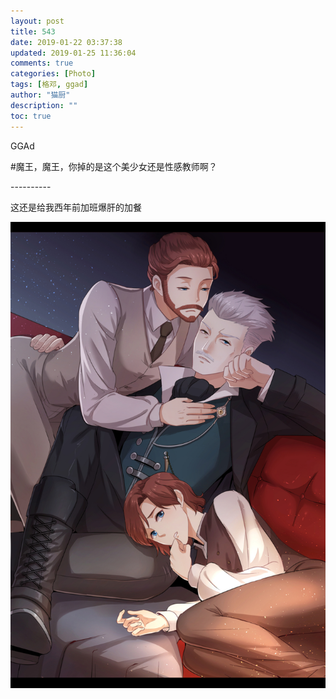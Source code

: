 ```yaml
---
layout: post
title: 543
date: 2019-01-22 03:37:38
updated: 2019-01-25 11:36:04
comments: true
categories: [Photo]
tags: [格邓, ggad]
author: "猫厨"
description: ""
toc: true
---
```


<p>GGAd</p> 
<p>#魔王，魔王，你掉的是这个美少女还是性感教师啊？</p> 
<p>----------</p> 
<p>这还是给我西年前加班爆肝的加餐</p>

![](https://raw.githubusercontent.com/alicewish/meowchain247/master/img_cVZNdzJtQk9JV2ZkRnVySnpPd2d5cjJIaXFwZ3lmb1VXK3Vka05iK1hCTlpVdU9vL3RRNm5BPT0.jpg)